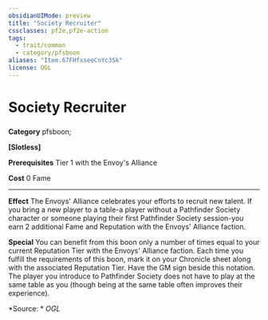 ```yaml
---
obsidianUIMode: preview
title: "Society Recruiter"
cssclasses: pf2e,pf2e-action
tags:
  - trait/common
  - category/pfsboon
aliases: "Item.67FHfxseeCnYc3Sk"
license: OGL
---
```

# Society Recruiter

### 

**Category** pfsboon; 




**\[Slotless\]**

**Prerequisites** Tier 1 with the Envoy's Alliance

**Cost** 0 Fame

* * *

**Effect** The Envoys' Alliance celebrates your efforts to recruit new talent. If you bring a new player to a table-a player without a Pathfinder Society character or someone playing their first Pathfinder Society session-you earn 2 additional Fame and Reputation with the Envoys' Alliance faction.

**Special** You can benefit from this boon only a number of times equal to your current Reputation Tier with the Envoys' Alliance faction. Each time you fulfill the requirements of this boon, mark it on your Chronicle sheet along with the associated Reputation Tier. Have the GM sign beside this notation. The player you introduce to Pathfinder Society does not have to play at the same table as you (though being at the same table often improves their experience).

*Source: *
*OGL*